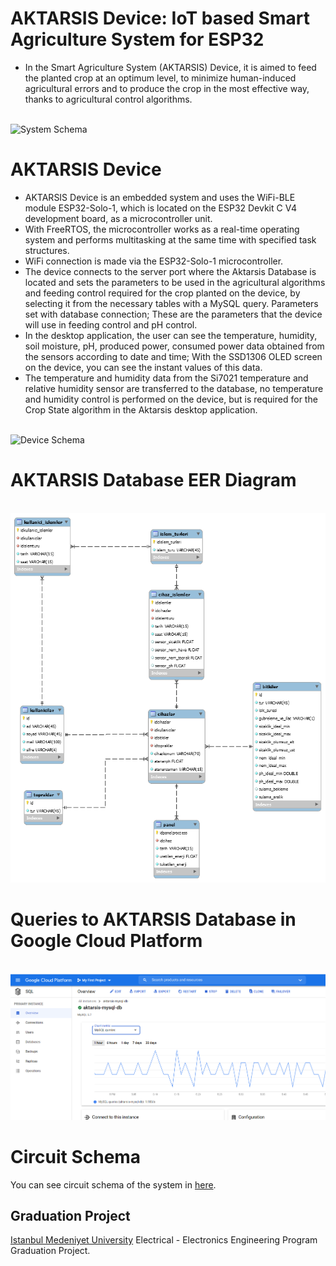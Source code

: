 # AKTARSIS Device: IoT based Smart Agriculture System for ESP32
- In the Smart Agriculture System (AKTARSIS) Device, it is aimed to feed the planted crop at an optimum level, to minimize human-induced agricultural errors and to produce the crop in the most effective way, thanks to agricultural control algorithms.

</br > ![System Schema](https://github.com/tamersum11/esp32-smart-agriculture/blob/master/schema/images/Aktarsis%20Sistem%20%C5%9Eemas%C4%B1.png)

# AKTARSIS Device

- AKTARSIS Device is an embedded system and uses the WiFi-BLE module ESP32-Solo-1, which is located on the ESP32 Devkit C V4 development board, as a microcontroller unit.
- With FreeRTOS, the microcontroller works as a real-time operating system and performs multitasking at the same time with specified task structures.
- WiFi connection is made via the ESP32-Solo-1 microcontroller.
- The device connects to the server port where the Aktarsis Database is located and sets the parameters to be used in the agricultural algorithms and feeding control required for the crop planted on the device, by selecting it from the necessary tables with a MySQL query. Parameters set with database connection; These are the parameters that the device will use in feeding control and pH control.
- In the desktop application, the user can see the temperature, humidity, soil moisture, pH, produced power, consumed power data obtained from the sensors according to date and time; With the SSD1306 OLED screen on the device, you can see the instant values of this data.
- The temperature and humidity data from the Si7021 temperature and relative humidity sensor are transferred to the database, no temperature and humidity control is performed on the device, but is required for the Crop State algorithm in the Aktarsis desktop application.

</br > ![Device Schema](https://github.com/tamersum11/esp32-smart-agriculture/blob/master/schema/images/cihaz-%C5%9Fema.png)

# AKTARSIS Database EER Diagram
</br > ![Aktarsis Database](/schema/images/aktarsisdb-eerdiagram.PNG)

# Queries to AKTARSIS Database in Google Cloud Platform
</br > ![Aktarsis GCP](/schema/images/gcp.png)

# Circuit Schema
You can see circuit schema of the system in [here](/schema/aktarsis_device.fzz).

## Graduation Project
[Istanbul Medeniyet University](https://www.medeniyet.edu.tr/tr) Electrical - Electronics Engineering Program Graduation Project.

